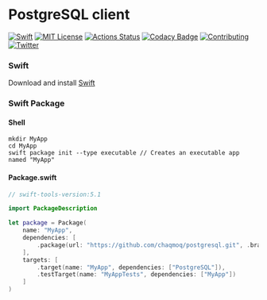 # PostgreSQL client
[![Swift](https://img.shields.io/badge/swift-5.1-brightgreen.svg)](https://swift.org/download/#releases) [![MIT License](https://img.shields.io/badge/license-MIT-brightgreen.svg)](https://github.com/chaqmoq/postgresql/blob/master/LICENSE/) [![Actions Status](https://github.com/chaqmoq/postgresql/workflows/development/badge.svg)](https://github.com/chaqmoq/postgresql/actions) [![Codacy Badge](https://app.codacy.com/project/badge/Grade/e50619f48958499da0851563c9433df2)](https://www.codacy.com/gh/chaqmoq/postgresql?utm_source=github.com&amp;utm_medium=referral&amp;utm_content=chaqmoq/postgresql&amp;utm_campaign=Badge_Grade) [![Contributing](https://img.shields.io/badge/contributing-guide-brightgreen.svg)](https://github.com/chaqmoq/postgresql/blob/master/CONTRIBUTING.md) [![Twitter](https://img.shields.io/badge/twitter-chaqmoqdev-brightgreen.svg)](https://twitter.com/chaqmoqdev)

### Swift
Download and install [Swift](https://swift.org/download)

### Swift Package
#### Shell
```shell
mkdir MyApp
cd MyApp
swift package init --type executable // Creates an executable app named "MyApp"
```

#### Package.swift
```swift
// swift-tools-version:5.1

import PackageDescription

let package = Package(
    name: "MyApp",
    dependencies: [
        .package(url: "https://github.com/chaqmoq/postgresql.git", .branch("master"))
    ],
    targets: [
        .target(name: "MyApp", dependencies: ["PostgreSQL"]),
        .testTarget(name: "MyAppTests", dependencies: ["MyApp"])
    ]
)
```
